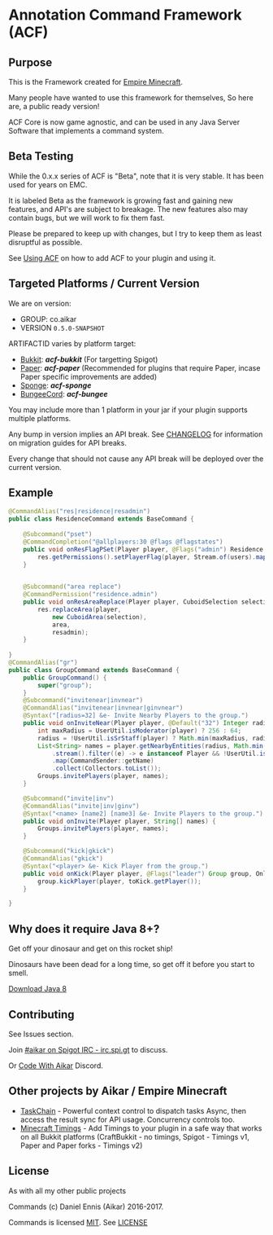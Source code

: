 # Annotation Command Framework (ACF)
## Purpose
This is the Framework created for [Empire Minecraft](https://ref.emc.gs/Aikar?gac=commands.github).

Many people have wanted to use this framework for themselves, So here are, a public ready version!

ACF Core is now game agnostic, and can be used in any Java Server Software that implements a command system.

## Beta Testing
While the 0.x.x series of ACF is "Beta", note that it is very stable.
It has been used for years on EMC. 


It is labeled Beta as the framework is growing fast and gaining new features, and API's are subject to breakage. The new features also may contain bugs, but we will work to fix them fast.

Please be prepared to keep up with changes, but I try to keep them as least disruptful as possible.

See [Using ACF](https://github.com/aikar/commands/wiki/Using-ACF) on how to add ACF to your plugin and using it.

## Targeted Platforms / Current Version

We are on version:
 - GROUP: co.aikar
 - VERSION `0.5.0-SNAPSHOT`

ARTIFACTID varies by platform target:
 * [Bukkit](https://spigotmc.org): ***acf-bukkit*** (For targetting Spigot)
 * [Paper](https://paper.emc.gs): ***acf-paper*** (Recommended for plugins that require Paper, incase Paper specific improvements are added)
 * [Sponge](https://www.spongepowered.org/): ***acf-sponge***
 * [BungeeCord](https://www.spigotmc.org/wiki/bungeecord/): ***acf-bungee*** 
 
You may include more than 1 platform in your jar if your plugin supports multiple platforms.
    
Any bump in version implies an API break. See [CHANGELOG](CHANGELOG.md) for information on migration guides for API breaks.
 
Every change that should not cause any API break will be deployed over the current version.

## Example
```java
@CommandAlias("res|residence|resadmin")
public class ResidenceCommand extends BaseCommand {
    
    @Subcommand("pset")
    @CommandCompletion("@allplayers:30 @flags @flagstates")
    public void onResFlagPSet(Player player, @Flags("admin") Residence res, EmpireUser[] users, String flag, @Values("@flagstates") String state) {
        res.getPermissions().setPlayerFlag(player, Stream.of(users).map(EmpireUser::getName).collect(Collectors.joining(",")), flag, state, resadmin, true);
    }

    
    @Subcommand("area replace")
    @CommandPermission("residence.admin")
    public void onResAreaReplace(Player player, CuboidSelection selection, @Flags("verbose") Residence res, @Default("main") @Single String area) {
        res.replaceArea(player,
            new CuboidArea(selection),
            area,
            resadmin);
    }
    
}
@CommandAlias("gr")
public class GroupCommand extends BaseCommand {
    public GroupCommand() {
        super("group");
    }
    @Subcommand("invitenear|invnear")
    @CommandAlias("invitenear|invnear|ginvnear")
    @Syntax("[radius=32] &e- Invite Nearby Players to the group.")
    public void onInviteNear(Player player, @Default("32") Integer radius) {
        int maxRadius = UserUtil.isModerator(player) ? 256 : 64;
        radius = !UserUtil.isSrStaff(player) ? Math.min(maxRadius, radius) : radius;
        List<String> names = player.getNearbyEntities(radius, Math.min(128, radius), radius)
            .stream().filter((e) -> e instanceof Player && !UserUtil.isVanished((Player) e))
            .map(CommandSender::getName)
            .collect(Collectors.toList());
        Groups.invitePlayers(player, names);
    }

    @Subcommand("invite|inv")
    @CommandAlias("invite|inv|ginv")
    @Syntax("<name> [name2] [name3] &e- Invite Players to the group.")
    public void onInvite(Player player, String[] names) {
        Groups.invitePlayers(player, names);
    }

    @Subcommand("kick|gkick")
    @CommandAlias("gkick")
    @Syntax("<player> &e- Kick Player from the group.")
    public void onKick(Player player, @Flags("leader") Group group, OnlinePlayer toKick) {
        group.kickPlayer(player, toKick.getPlayer());
    }

}
```
## Why does it require Java 8+?
Get off your dinosaur and get on this rocket ship!

Dinosaurs have been dead for a long time, so get off it before you start to smell.

[Download Java 8](http://www.oracle.com/technetwork/java/javase/downloads/jdk8-downloads-2133151.html)

## Contributing
See Issues section. 

Join [#aikar on Spigot IRC - irc.spi.gt](https://aikarchat.emc.gs) to discuss. 

Or [Code With Aikar](https://aikardiscord.emc.gs) Discord.

## Other projects by Aikar / Empire Minecraft
 - [TaskChain](https://taskchain.emc.gs) - Powerful context control to dispatch tasks Async, then access the result sync for API usage. Concurrency controls too.
 - [Minecraft Timings](https://github.com/aikar/minecraft-timings/) - Add Timings to your plugin in a safe way that works on all Bukkit platforms (CraftBukkit - no timings, Spigot - Timings v1, Paper and Paper forks - Timings v2)

## License
As with all my other public projects

Commands (c) Daniel Ennis (Aikar) 2016-2017.

Commands is licensed [MIT](https://tldrlegal.com/license/mit-license). See [LICENSE](LICENSE)


